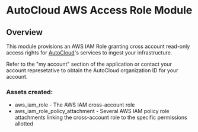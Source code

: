 AutoCloud AWS Access Role Module
================================

## Overview

This module provisions an AWS IAM Role granting cross account read-only access rights for [AutoCloud](https://autocloud.dev)'s services to ingest your infrastructure.

Refer to the "my account" section of the application or contact your account represetative to obtain the AutoCloud organization ID for your account. 

### Assets created:

* aws_iam_role - The AWS IAM cross-account role
* aws_iam_role_policy_attachment - Several AWS IAM policy role attachments linking the cross-account role to the specific permissions allotted

